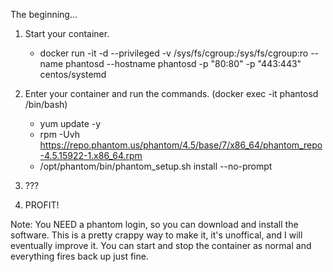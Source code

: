 The beginning...

1. Start your container.

      - docker run -it -d --privileged -v /sys/fs/cgroup:/sys/fs/cgroup:ro --name phantosd --hostname phantosd -p "80:80" -p "443:443" centos/systemd

2. Enter your container and run the commands. (docker exec -it phantosd /bin/bash)


      - yum update -y
      - rpm -Uvh https://repo.phantom.us/phantom/4.5/base/7/x86_64/phantom_repo-4.5.15922-1.x86_64.rpm
      - /opt/phantom/bin/phantom_setup.sh install --no-prompt
      
 3. ???
 
 4. PROFIT!
 
 
 Note: You NEED a phantom login, so you can download and install the software. This is a pretty crappy way to make it, it's unoffical, and I will eventually improve it. You can start and stop the container as normal and everything fires back up just fine.  
